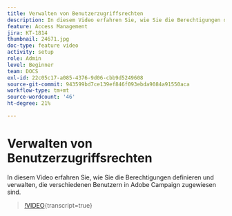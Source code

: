 ```yaml
---
title: Verwalten von Benutzerzugriffsrechten
description: In diesem Video erfahren Sie, wie Sie die Berechtigungen definieren und verwalten, die verschiedenen Benutzern in Adobe Campaign zugewiesen sind.
feature: Access Management
jira: KT-1814
thumbnail: 24671.jpg
doc-type: feature video
activity: setup
role: Admin
level: Beginner
team: DOCS
exl-id: 22c05c17-a085-4376-9d06-cbb9d5249608
source-git-commit: 943599bd7ce139ef846f093ebda9084a91550aca
workflow-type: tm+mt
source-wordcount: '46'
ht-degree: 21%

---
```


# Verwalten von Benutzerzugriffsrechten

In diesem Video erfahren Sie, wie Sie die Berechtigungen definieren und verwalten, die verschiedenen Benutzern in Adobe Campaign zugewiesen sind.

>[!VIDEO](https://video.tv.adobe.com/v/24671?learn=on){transcript=true}
